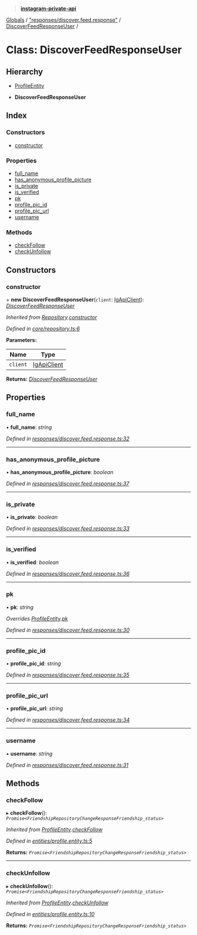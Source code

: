 > **[instagram-private-api](../README.md)**

[Globals](../globals.md) / ["responses/discover.feed.response"](../modules/_responses_discover_feed_response_.md) / [DiscoverFeedResponseUser](_responses_discover_feed_response_.discoverfeedresponseuser.md) /

# Class: DiscoverFeedResponseUser

## Hierarchy

  * [ProfileEntity](_entities_profile_entity_.profileentity.md)

  * **DiscoverFeedResponseUser**

## Index

### Constructors

* [constructor](_responses_discover_feed_response_.discoverfeedresponseuser.md#constructor)

### Properties

* [full_name](_responses_discover_feed_response_.discoverfeedresponseuser.md#full_name)
* [has_anonymous_profile_picture](_responses_discover_feed_response_.discoverfeedresponseuser.md#has_anonymous_profile_picture)
* [is_private](_responses_discover_feed_response_.discoverfeedresponseuser.md#is_private)
* [is_verified](_responses_discover_feed_response_.discoverfeedresponseuser.md#is_verified)
* [pk](_responses_discover_feed_response_.discoverfeedresponseuser.md#pk)
* [profile_pic_id](_responses_discover_feed_response_.discoverfeedresponseuser.md#profile_pic_id)
* [profile_pic_url](_responses_discover_feed_response_.discoverfeedresponseuser.md#profile_pic_url)
* [username](_responses_discover_feed_response_.discoverfeedresponseuser.md#username)

### Methods

* [checkFollow](_responses_discover_feed_response_.discoverfeedresponseuser.md#checkfollow)
* [checkUnfollow](_responses_discover_feed_response_.discoverfeedresponseuser.md#checkunfollow)

## Constructors

###  constructor

\+ **new DiscoverFeedResponseUser**(`client`: [IgApiClient](_core_client_.igapiclient.md)): *[DiscoverFeedResponseUser](_responses_discover_feed_response_.discoverfeedresponseuser.md)*

*Inherited from [Repository](_core_repository_.repository.md).[constructor](_core_repository_.repository.md#constructor)*

*Defined in [core/repository.ts:6](https://github.com/Nerixyz/instagram-private-api/blob/e5037ee/src/core/repository.ts#L6)*

**Parameters:**

Name | Type |
------ | ------ |
`client` | [IgApiClient](_core_client_.igapiclient.md) |

**Returns:** *[DiscoverFeedResponseUser](_responses_discover_feed_response_.discoverfeedresponseuser.md)*

## Properties

###  full_name

• **full_name**: *string*

*Defined in [responses/discover.feed.response.ts:32](https://github.com/Nerixyz/instagram-private-api/blob/e5037ee/src/responses/discover.feed.response.ts#L32)*

___

###  has_anonymous_profile_picture

• **has_anonymous_profile_picture**: *boolean*

*Defined in [responses/discover.feed.response.ts:37](https://github.com/Nerixyz/instagram-private-api/blob/e5037ee/src/responses/discover.feed.response.ts#L37)*

___

###  is_private

• **is_private**: *boolean*

*Defined in [responses/discover.feed.response.ts:33](https://github.com/Nerixyz/instagram-private-api/blob/e5037ee/src/responses/discover.feed.response.ts#L33)*

___

###  is_verified

• **is_verified**: *boolean*

*Defined in [responses/discover.feed.response.ts:36](https://github.com/Nerixyz/instagram-private-api/blob/e5037ee/src/responses/discover.feed.response.ts#L36)*

___

###  pk

• **pk**: *string*

*Overrides [ProfileEntity](_entities_profile_entity_.profileentity.md).[pk](_entities_profile_entity_.profileentity.md#pk)*

*Defined in [responses/discover.feed.response.ts:30](https://github.com/Nerixyz/instagram-private-api/blob/e5037ee/src/responses/discover.feed.response.ts#L30)*

___

###  profile_pic_id

• **profile_pic_id**: *string*

*Defined in [responses/discover.feed.response.ts:35](https://github.com/Nerixyz/instagram-private-api/blob/e5037ee/src/responses/discover.feed.response.ts#L35)*

___

###  profile_pic_url

• **profile_pic_url**: *string*

*Defined in [responses/discover.feed.response.ts:34](https://github.com/Nerixyz/instagram-private-api/blob/e5037ee/src/responses/discover.feed.response.ts#L34)*

___

###  username

• **username**: *string*

*Defined in [responses/discover.feed.response.ts:31](https://github.com/Nerixyz/instagram-private-api/blob/e5037ee/src/responses/discover.feed.response.ts#L31)*

## Methods

###  checkFollow

▸ **checkFollow**(): *`Promise<FriendshipRepositoryChangeResponseFriendship_status>`*

*Inherited from [ProfileEntity](_entities_profile_entity_.profileentity.md).[checkFollow](_entities_profile_entity_.profileentity.md#checkfollow)*

*Defined in [entities/profile.entity.ts:5](https://github.com/Nerixyz/instagram-private-api/blob/e5037ee/src/entities/profile.entity.ts#L5)*

**Returns:** *`Promise<FriendshipRepositoryChangeResponseFriendship_status>`*

___

###  checkUnfollow

▸ **checkUnfollow**(): *`Promise<FriendshipRepositoryChangeResponseFriendship_status>`*

*Inherited from [ProfileEntity](_entities_profile_entity_.profileentity.md).[checkUnfollow](_entities_profile_entity_.profileentity.md#checkunfollow)*

*Defined in [entities/profile.entity.ts:10](https://github.com/Nerixyz/instagram-private-api/blob/e5037ee/src/entities/profile.entity.ts#L10)*

**Returns:** *`Promise<FriendshipRepositoryChangeResponseFriendship_status>`*